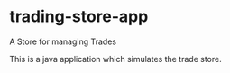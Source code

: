 # trading-store-app
A Store for managing Trades

This is a java application which simulates the trade store.
